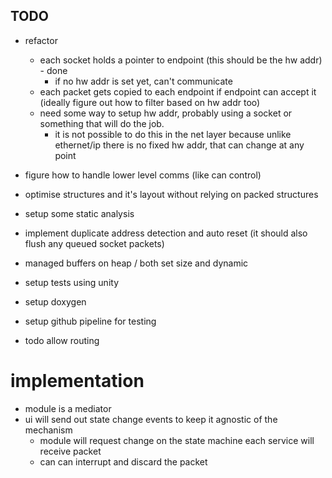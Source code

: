## TODO
- refactor
  - each socket holds a pointer to endpoint (this should be the hw addr) - done
    - if no hw addr is set yet, can't communicate
  - each packet gets copied to each endpoint if endpoint can accept it (ideally figure out how to filter based on hw addr too)
  - need some way to setup hw addr, probably using a socket or something that will do the job.
    - it is not possible to do this in the net layer because unlike ethernet/ip there is no fixed hw addr, that can change at any point

- figure how to handle lower level comms (like can control)

- optimise structures and it's layout without relying on packed structures
- setup some static analysis
- implement duplicate address detection and auto reset (it should also flush any queued socket packets)
- managed buffers on heap / both set size and dynamic
- setup tests using unity
- setup doxygen
- setup github pipeline for testing
- todo allow routing

# implementation
- module is a mediator
- ui will send out state change events to keep it agnostic of the mechanism
  - module will request change on the state machine
each service will receive packet
  - can can interrupt and discard the packet